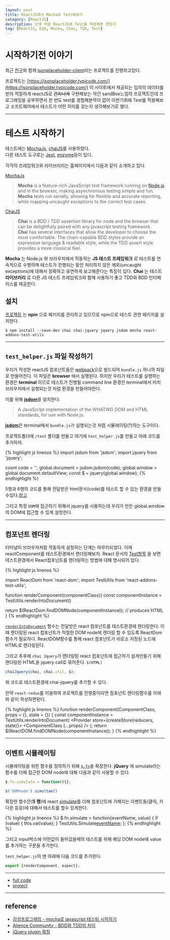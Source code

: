 ```yaml
---
layout: post
title: ReactJS에서 Mocha로 Test해보기
category: [ReactJS]
description: 난생 처음 ReactJS에 Test를 적용해본 경험기
tag: [ReactJS, ES6, Mocha, Chai, TDD, Test]
---
```


# 시작하기전 이야기
최근 [친구](https://github.com/pjhjohn)와 함께 [jsonplaceholder-client](https://github.com/pjhjohn/jsonplaceholder-client)라는 프로젝트를 진행하고있다.

프로젝트는 [https://jsonplaceholder.typicode.com/](https://jsonplaceholder.typicode.com/) 이 사이트에서 제공되는 임의의 데이터를 받아 적절하게 reactJS로 <del>간지나게</del> 구현해보는 약간 sandBox느낌의 프로젝트인데 프로그래밍을 공부하면서 한 번도 test를 경험해본적이 없어 이번기회에 Test를 적용해보고 소프트웨어에서 테스트가 어떤 의미를 갖는지 생각해보기로 했다.

---

# 테스트 시작하기
테스트에는 [MochaJs](https://mochajs.org/), [chaiJS](http://chaijs.com/)를 사용하였다.  
다른 테스트 도구로는 [Jest](https://facebook.github.io/jest/), [enzyme](http://airbnb.io/enzyme/docs/future.html)등이 있다.

각각의 프레임워크와 라이브러리는 홈페이지에서 다음과 같이 소개하고 있다.

[MochaJs](https://mochajs.org/)

> **Mocha** is a feature-rich JavaScript test framework running on [Node.js](https://nodejs.org/ko/) and in the browser, making asynchronous testing simple and fun. **Mocha** tests run serially, allowing for flexible and accurate reporting, while mapping uncaught exceptions to the correct test cases.

[ChaiJS](http://chaijs.com/)

> **Chai** is a BDD / TDD assertion library for node and the browser that can be delightfully paired with any javascript testing framework.  
**Chai** has several interfaces that allow the developer to choose the most comfortable. The chain-capable BDD styles provide an expressive language & readable style, while the TDD assert style provides a more classical feel.

**Mocha** 는 Node.js 와 브라우저에서 작동하는 **JS 테스트 프레임워크** 로 테스트를 연속적으로 수행하며 테스트가 진행되는 동안 처리하지 않은 예외(uncaught exceptions)에 대해서 정확하고 유연하게 보고해준다는 특징이 있다. **Chai** 는 테스트 **라이브러리** 로 다른 JS 테스트 프레임워크와 함께 사용하기 좋고 TDD와 BDD 인터페이스를 제공한다.

## 설치

[프로젝트](https://github.com/pjhjohn/jsonplaceholder-client) 는 **npm** 으로 패키지를 관리하고 있으므로 npm으로 테스트 관련 패키지를 설치한다.

```
$ npm install --save-dev chai chai-jquery jquery jsdom mocha react-addons-test-utils
```

---

## `test_helper.js` 파일 작성하기
우리가 작성한 reactJS 컴포넌트들은 [webpack](https://webpack.github.io/)으로 빌드되어 `bundle.js` 하나의 파일로 만들어진다. 이 파일은 **browser** 에서 실행된다. 하지만 우리가 테스트를 실행하는 환경은 **terminal** 이므로 테스트가 진행될 command line 환경인 terminal에서 마치 브라우저에서 실행되는것 처럼 환경을 만들어야한다.

이를 위해 [**jsdom**](https://github.com/tmpvar/jsdom)을 설치한다.

> A JavaScript implementation of the WHATWG DOM and HTML standards, for use with Node.js.  

[**jsdom**](https://github.com/tmpvar/jsdom)은 terminal에서 `bundle.js`가 실행되는것 처럼 시뮬레이팅(?)하는 도구이다.

프로젝트폴더에 `/test` 폴더를 만들고 여기에 `test_helper.js`를 만들고 아래 코드를 추가하자.

{% highlight js linenos %}
import jsdom from 'jsdom';
import jquery from 'jquery';

cosnt code = '<!document html><html><body></body></html>';
global.document = jsdom.jsdom(code);
global.window = global.document.defaultView;
const $ = jquery(global.window);
{% endhighlight %}

5행과 6행의 코드를 통해 전달받은 html문서(code)를 테스트 할 수 있는 환경을 만들 수있다.[참고](https://github.com/tmpvar/jsdom#for-the-hardcore-jsdomjsdom)

그리고 특정 `DOM`에 접근하기 위해서 jquery를 사용하는데 우리가 만든 global.window의 DOM에 접근할 수 있게 설정한다.

---

## 컴포넌트 렌더링
터미널이 브라우저처럼 작동하게 설정하는 단계는 마무리되었다. 이제 reactComponent를 테스트환경에서 렌더링해보자.
React 문서의 [Test항목](https://facebook.github.io/react/docs/test-utils.html#renderintodocument) 을 보면 테스트환경에서 React컴포넌트를 렌더링하는 방법에 대해 명시되어 있다.

{% highlight js linenos %}
<!-- 이전 코드들 -->
import ReactDom from 'react-dom';
import TestUtils from 'react-addons-test-utils';

<!-- 이전 코드들 -->
function renderComponent(componentClass){
  const componentInstance = TestUtils.renderIntoDocument(<componentClass />)

  return $(ReactDom.findDOMNode(componentInstance)); // produces HTML
}
{% endhighlight %}

[`renderIntoDocument`](https://facebook.github.io/react/docs/test-utils.html#renderintodocument) 함수는 전달받은 react 컴포넌트를 테스트환경에 렌더링한다. 이때 랜더링된 react 컴포넌트가 적절한 DOM node에 렌더링 할 수 있도록 ReactDom 함수가 필요하다. ReactDOM함수를 통해 react 컴포넌트가 비로소 지정된 노드에 HTML로 렌더링된다.

그리고 추후에 `chai Jquery`가 랜더링된 react 컴포넌트에 접근하기 쉽게만들기 위해 랜더링된 HTML을 jquery call로 묶어준다. `$(HTML)`


```js
chaiJquery(chai, chai.util, $);
```
위 코드로 테스트환경에 chai-jquery를 추가할 수 있다.

만약 `react-redux`를 이용하여 프로젝트를 진행중이라면 컴포넌트 렌더링함수를 아래와 같이 작성하면된다.

{% highlight js linenos %}
function renderComponent(ComponentClass, props = {}, state = {}) {
  const componentInstance =  TestUtils.renderIntoDocument(
    <Provider store={createStore(reducers, state)}>
      <ComponentClass {...props} />
    </Provider>
  );
  return $(ReactDOM.findDOMNode(componentInstance));
}
{% endhighlight %}

---

## 이벤트 시뮬레이팅

시뮬레이팅을 위한 함수를 정의하기 위해 [`$.fn`](https://api.jquery.com/jquery.fn.extend/)을 확장한다. **jQuery** 에 simulate라는 함수를 더해 접근한 DOM node에 대해 다음과 같이 사용할 수 있다.

```js
$.fn.simulate = function(){};

$('DOMnode').simultae()
```

확장한 함수안(**5 행**)에 react [simulate](https://facebook.github.io/react/docs/test-utils.html#simulate)를 더해 컴포넌트에 가해지는 이벤트들(클릭, 키다운 등등)에 대해서 테스트를 할수 있게한다.

{% highlight js linenos %}
$.fn.simulate = function(eventName, value) {
  if (value) {
    this.val(value);
  }
  TestUtils.Simulate[eventName](this[0]);
};
{% endhighlight %}

그리고 input박스에 어떤값이 들어갔을때의 테스트를 위해 해당 DOM node에 value를 추가하는 구문을 추가한다.

`test_helper.js`의 맨 아래에 다음 코드를 추가한다.
```js
export {renderComponent, expect};
```

---

- [full code](https://github.com/gnujoow/react-TDD/blob/437d09606494d98748cb1af5b9ceec82a6c0a747/test/test_helper.js)
- [project](https://github.com/gnujoow/react-TDD)

---

## reference

- [감성프로그래밍 - mocha로 javascript 테스팅 시작하기](http://programmingsummaries.tistory.com/383)
- [Alience Community - BDD와 TDD의 차이](http://blog.aliencube.org/ko/2014/04/02/differences-between-bdd-and-tdd/)
- [jQuery plugin 확장](http://www.sqler.com/456517)
